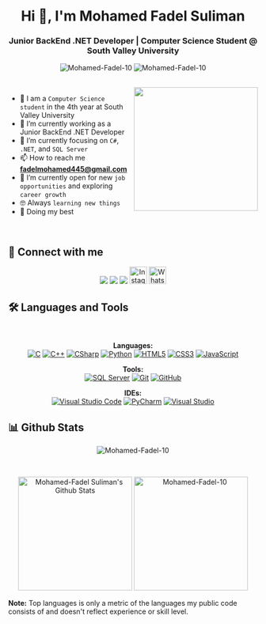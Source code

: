 <h1 align="center">Hi 👋, I'm Mohamed Fadel Suliman</h1>
<h3 align="center">Junior BackEnd .NET Developer | Computer Science Student @ South Valley University</h3>

<p align="center">
  <img src="https://komarev.com/ghpvc/?username=Mohamed-Fadel-10&label=Profile%20views&color=0e75b6&style=flat" alt="Mohamed-Fadel-10" />
  <img src="https://img.shields.io/github/followers/Mohamed-Fadel-10?label=Followers" alt="Mohamed-Fadel-10" />
</p>
<br>
<img align="right" src="https://user-images.githubusercontent.com/63050133/156676671-d5b2e362-97d4-4404-9447-dd71ddfea82f.gif" width="250px" />

- :school: I am a `Computer Science student` in the 4th year at South Valley University
- 🔭 I’m currently working as a Junior BackEnd .NET Developer
- 🌱 I’m currently focusing on `C#`, `.NET`, and `SQL Server`
- 📫 How to reach me **fadelmohamed445@gmail.com**
- :thinking: I’m currently open for new `job opportunities` and exploring `career growth`
- :nerd_face: Always `learning new things`
- 🐼 Doing my best 

<br>

## 📩 Connect with me
<p align="center">
    <a href="mailto=fadelmohamed445@gmail.com" title="Gmail"><img src="https://img.shields.io/badge/gmail-%23F05033.svg?style=for-the-badge&logo=gmail&logoColor=white"/></a>  
    <a href="https://www.facebook.com/profile.php?id=100021949241623&mibextid=ZbWKwL" title="Facebook"><img src="https://img.shields.io/badge/Facebook-%231877F2.svg?style=for-the-badge&logo=Facebook&logoColor=white"/></a>
    <a href="https://www.linkedin.com/in/mohamed-fadel-%F0%9F%87%B5%F0%9F%87%B8-533090237/" title="LinkedIn"><img src="https://img.shields.io/badge/linkedin-%230077B5.svg?style=for-the-badge&logo=linkedin&logoColor=white"/></a>  
    <a href="https://www.instagram.com/mohmed_fadeel?igsh=MWhkZDU2Y2x0eDF6" title="Instagram"><img src="https://img.shields.io/static/v1?message=Instagram&logo=instagram&label=&color=E4405F&logoColor=white&labelColor=&style=for-the-badge" height="35" alt="Instagram"/></a>
    <a href="https://wa.me/201007452672" title="WhatsApp"><img src="https://img.shields.io/static/v1?message=WhatsApp&logo=whatsapp&label=&color=25D366&logoColor=white&labelColor=&style=for-the-badge" height="35" alt="WhatsApp"/></a>
</p>


## 🛠 Languages and Tools
<br>

<p align="center">
    <strong>Languages:</strong>
    <br>
    <a href="https://en.wikipedia.org/wiki/C_(programming_language)" title="C"><img src="https://img.shields.io/badge/C-%2300599C.svg?style=for-the-badge&logo=c&logoColor=white" alt="C"></a>
    <a href="https://en.wikipedia.org/wiki/C%2B%2B" title="C++"><img src="https://img.shields.io/badge/C%2B%2B-%2300599C.svg?style=for-the-badge&logo=c%2B%2B&logoColor=white" alt="C++"></a>
    <a href="https://docs.microsoft.com/en-us/dotnet/csharp/" title="CSharp"><img src="https://img.shields.io/badge/C%23-%23239120.svg?style=for-the-badge&logo=c-sharp&logoColor=white" alt="CSharp"></a>
    <a href="https://www.python.org/" title="Python"><img src="https://img.shields.io/badge/python-3670A0?style=for-the-badge&logo=python&logoColor=ffdd54" alt="Python"></a>
    <a href="https://www.w3.org/TR/html5/" title="HTML5"><img src="https://img.shields.io/badge/html5-%23E34F26.svg?style=for-the-badge&logo=html5&logoColor=white" alt="HTML5"></a>
    <a href="https://www.w3.org/Style/CSS/" title="CSS3"><img src="https://img.shields.io/badge/css3-%23157122B6.svg?style=for-the-badge&logo=css3&logoColor=white" alt="CSS3"></a>
    <a href="https://developer.mozilla.org/en-US/docs/Web/JavaScript" title="JavaScript"><img src="https://img.shields.io/badge/JavaScript-%23323330.svg?style=for-the-badge&logo=javascript&logoColor=F7DF1E" alt="JavaScript"></a>
</p>

<p align="center">
    <strong>Tools:</strong>
    <br>
    <a href="https://docs.microsoft.com/en-us/sql/sql-server/" title="SQL Server"><img src="https://img.shields.io/badge/SQL%20Server-CC2927.svg?style=for-the-badge&logo=microsoftsqlserver&logoColor=white" alt="SQL Server"></a>
    <a href="https://git-scm.com/" title="Git"><img src="https://img.shields.io/badge/git-%23F05033.svg?style=for-the-badge&logo=git&logoColor=white" alt="Git"></a>
    <a href="https://github.com/" title="GitHub"><img src="https://img.shields.io/badge/github-%23121011.svg?style=for-the-badge&logo=github&logoColor=white" alt="GitHub"></a>
</p>

<p align="center">
    <strong>IDEs:</strong>
    <br>
    <a href="https://code.visualstudio.com/" title="Visual Studio Code"><img src="https://img.shields.io/badge/Visual%20Studio%20Code-0078d7.svg?style=for-the-badge&logo=visual-studio-code&logoColor=white" alt="Visual Studio Code"></a>
    <a href="https://www.jetbrains.com/pycharm/" title="PyCharm"><img src="https://img.shields.io/badge/PyCharm-000000.svg?style=for-the-badge&logo=pycharm&logoColor=white" alt="PyCharm"></a>
    <a href="https://visualstudio.microsoft.com/" title="Visual Studio"><img src="https://img.shields.io/badge/Visual%20Studio-5C2D91.svg?style=for-the-badge&logo=visual-studio&logoColor=white" alt="Visual Studio"></a>
</p>


## 📊 Github Stats
<p align="center"><img src="https://github-readme-streak-stats.herokuapp.com/?user=Mohamed-Fadel-10&theme=tokyonight_duo" alt="Mohamed-Fadel-10" /></p>
<br/>
<p align="center">
    <a href="https://github.com/anuraghazra/github-readme-stats">
        <img alt="Mohamed-Fadel Suliman's Github Stats" src="https://github-readme-stats.vercel.app/api?username=Mohamed-Fadel-10&show_icons=true&count_private=true&locale=en&theme=tokyonight&layout=compact" height="230px"/></a>
    <img src="https://github-readme-stats.vercel.app/api/top-langs?username=Mohamed-Fadel-10&langs_count=10&show_icons=true&locale=en&theme=tokyonight" alt="Mohamed-Fadel-10" height="230px"/>
<br/>

<b>Note:</b> Top languages is only a metric of the languages my public code consists of and doesn't reflect experience or skill level.
</p>
